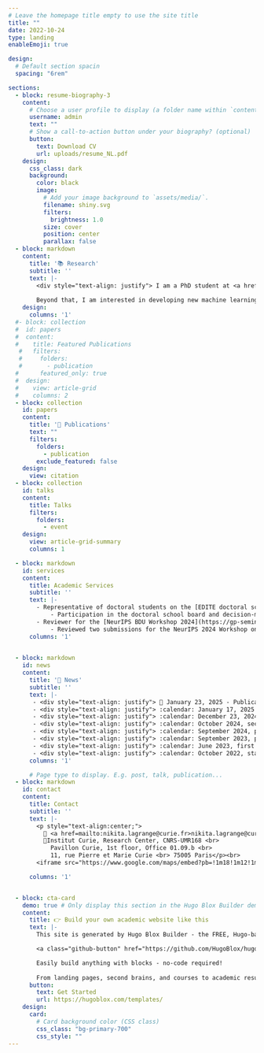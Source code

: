 ```yaml
---
# Leave the homepage title empty to use the site title
title: ""
date: 2022-10-24
type: landing
enableEmoji: true

design:
  # Default section spacin
  spacing: "6rem"

sections:
  - block: resume-biography-3
    content:
      # Choose a user profile to display (a folder name within `content/authors/`)
      username: admin
      text: ""
      # Show a call-to-action button under your biography? (optional)
      button:
        text: Download CV
        url: uploads/resume_NL.pdf
    design:
      css_class: dark
      background:
        color: black
        image:
          # Add your image background to `assets/media/`.
          filename: shiny.svg 
          filters:
            brightness: 1.0
          size: cover
          position: center
          parallax: false
  - block: markdown
    content:
      title: '📚 Research'
      subtitle: ''
      text: |-
        <div style="text-align: justify"> I am a PhD student at <a href="https://institut-curie.org/institut-curie-research-center">Institut Curie</a> in Paris. My thesis focuses on causal discovery. More specifically, I am working on extending the <a href="https://journals.plos.org/ploscompbiol/article?id=10.1371/journal.pcbi.1005662">MIIC</a> algorithm, developed within <a href="http://kinefold.curie.fr/isambertlab/">the Isambert Lab</a> to a search-and-score mode. The goal is to improve the performance of causal discovery algorithms with the aim of applying this method to biomedical data, which are known to be complex and non-linear.
        
        Beyond that, I am interested in developing new machine learning algorithms that are more grounded in human reasoning and are interpretable. </div>
    design:
      columns: '1'
  #- block: collection
  #  id: papers
  #  content:
  #    title: Featured Publications
   #   filters:
   #     folders:
   #       - publication
  #      featured_only: true
  #  design:
  #    view: article-grid
  #    columns: 2
  - block: collection
    id: papers
    content:
      title: '📝 Publications'
      text: ""
      filters:
        folders:
          - publication
        exclude_featured: false
    design:
      view: citation
  - block: collection
    id: talks
    content:
      title: Talks
      filters:
        folders:
          - event
    design:
      view: article-grid-summary
      columns: 1

  - block: markdown
    id: services
    content:
      title: Academic Services
      subtitle: ''
      text: |-
        - Representative of doctoral students on the [EDITE doctoral school board](https://www.edite-de-paris.fr/conseil-de-ledite/)
            - Participation in the doctoral school board and decision-making processes
        - Reviewer for the [NeurIPS BDU Workshop 2024](https://gp-seminar-series.github.io/neurips-2024/)
            - Reviewed two submissions for the NeurIPS 2024 Workshop on Bayesian Decision-making and Uncertainty
      columns: '1'

  
  - block: markdown
    id: news
    content:
      title: '📰 News'
      subtitle: ''
      text: |-
       - <div style="text-align: justify"> 📅 January 23, 2025 - Publication of a paper on synthetic health data generation with Institut Roche in <a href="https://www.nature.com/articles/s41746-025-01431-6">_npj Digital Medicine_</a> :tada: ! </div>
       - <div style="text-align: justify"> :calendar: January 17, 2025 - Publication of a paper on the CausalXtract tool, which extracts features from time series to reconstruct temporal causal networks, in  <a href="https://elifesciences.org/articles/95485">eLife</a> :tada: ! </div>
       - <div style="text-align: justify"> :calendar: December 23, 2024, publication of the preprint on the extension of the miic algorithm in a search-and-score approach applied to categorical data in  <a href="https://arxiv.org/abs/2412.17508">arXiv</a> :tada: ! </div>
       - <div style="text-align: justify"> :calendar: October 2024, second stay in  <a href="https://profiles.imperial.ac.uk/b.bravi21">Dr. Barbara Bravi's</a> team at Imperial College in London :gb: </div>
       - <div style="text-align: justify"> :calendar: September 2024, participation in the retreat of young researchers from the Institut Curie, the Centre des Cordeliers and the Institute of Biotechnology of the Czech Academy of Sciences in Prague :czech_republic: </div>
       - <div style="text-align: justify"> :calendar: September 2023, presentation of my thesis project and my preliminary results at the workshop of the  <a href="https://centreborelli.ens-paris-saclay.fr/en/artificial-intelligence-data-science-and-cybersecurity">AI-DSCY team</a> at the Centre Borelli in Paris :fr: </div>
       - <div style="text-align: justify"> :calendar: June 2023, first stay in  <a href="https://profiles.imperial.ac.uk/b.bravi21">Dr. Barbara Bravi's</a> team at Imperial College in London :gb: </div>
       - <div style="text-align: justify"> :calendar: October 2022, start of my PhD at the Institut Curie under the supervision of  <a href="http://kinefold.curie.fr/isambertlab">Dr. Hervé Isambert</a> and co-supervised by  <a href="https://profiles.imperial.ac.uk/b.bravi21">Dr. Barbara Bravi</a> :tada: ! </div>
      columns: '1'

      # Page type to display. E.g. post, talk, publication...
  - block: markdown
    id: contact
    content:
      title: Contact
      subtitle: ''
      text: |-
        <p style="text-align:center;">
          📧 <a href=mailto:nikita.lagrange@curie.fr>nikita.lagrange@curie.fr</a> or <a href=mailto:nikita.lagrange@tutanota.com>nikita.lagrange@tutanota.com</a><br><br>
          📍Institut Curie, Research Center, CNRS-UMR168 <br>
            Pavillon Curie, 1st floor, Office 01.09.b <br>
            11, rue Pierre et Marie Curie <br> 75005 Paris</p><br>
        <iframe src="https://www.google.com/maps/embed?pb=!1m18!1m12!1m3!1d1312.8575416863475!2d2.3431009000000063!3d48.844573100000005!2m3!1f0!2f0!3f0!3m2!1i1024!2i768!4f13.1!3m3!1m2!1s0x47e671c29be381a9%3A0xcebd6da848fd403c!2s11%20Rue%20Pierre%20et%20Marie%20Curie%2C%2075005%20Paris!5e0!3m2!1sfr!2sfr!4v1739726502431!5m2!1sfr!2sfr" width="600" height="450" style="border:0;" allowfullscreen="" loading="lazy" referrerpolicy="no-referrer-when-downgrade"></iframe> 

      columns: '1'


  - block: cta-card
    demo: true # Only display this section in the Hugo Blox Builder demo site
    content:
      title: 👉 Build your own academic website like this
      text: |-
        This site is generated by Hugo Blox Builder - the FREE, Hugo-based open source website builder trusted by 250,000+ academics like you.

        <a class="github-button" href="https://github.com/HugoBlox/hugo-blox-builder" data-color-scheme="no-preference: light; light: light; dark: dark;" data-icon="octicon-star" data-size="large" data-show-count="true" aria-label="Star HugoBlox/hugo-blox-builder on GitHub">Star</a>

        Easily build anything with blocks - no-code required!
        
        From landing pages, second brains, and courses to academic resumés, conferences, and tech blogs.
      button:
        text: Get Started
        url: https://hugoblox.com/templates/
    design:
      card:
        # Card background color (CSS class)
        css_class: "bg-primary-700"
        css_style: ""
---
```

